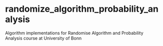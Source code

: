 # randomize_algorithm_probability_analysis
Algorithm implementations for Randomise Algorithm and Probability Analysis course at University of Bonn
